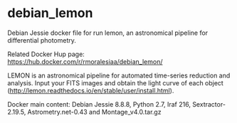 # debian_lemon
Debian Jessie docker file for run lemon, an astronomical pipeline for differential photometry.

Related Docker Hup page: https://hub.docker.com/r/rmoralesiaa/debian_lemon/

LEMON is an astronomical pipeline for automated time-series reduction and analysis. Input your FITS images and obtain the light curve of each object (http://lemon.readthedocs.io/en/stable/user/install.html).

Docker main content:
Debian Jessie 8.8.8, Python 2.7, Iraf 216, Sextractor-2.19.5, Astrometry.net-0.43 and Montage_v4.0.tar.gz


